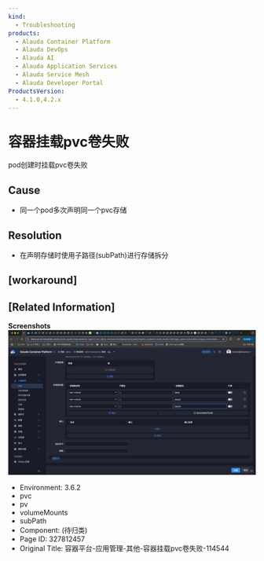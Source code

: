 ```yaml
---
kind:
  - Troubleshooting
products:
  - Alauda Container Platform
  - Alauda DevOps
  - Alauda AI
  - Alauda Application Services
  - Alauda Service Mesh
  - Alauda Developer Portal
ProductsVersion:
  - 4.1.0,4.2.x
---
```

<!-- A type of document that involves encountering a fault, diagnosing it, performing root cause analysis, and providing solutions. -->

# 容器挂载pvc卷失败

pod创建时挂载pvc卷失败

## Cause
- 同一个pod多次声明同一个pvc存储

## Resolution
- 在声明存储时使用子路径(subPath)进行存储拆分

## [workaround]

## [Related Information]
**Screenshots**
![](assets/rong-qi-ping-tai-ying-yong-guan-li-qi-ta-rong-qi-gua-zai-pvcjuan-shi-bai-114544/mceclip1_1754495316795_npkn4.png)
- Environment: 3.6.2
- pvc
- pv
- volumeMounts
- subPath
- Component: (待归类)
- Page ID: 327812457
- Original Title: 容器平台-应用管理-其他-容器挂载pvc卷失败-114544
